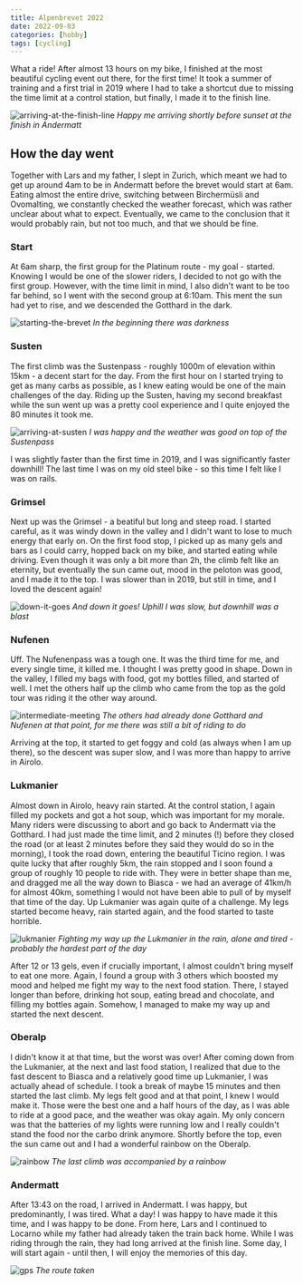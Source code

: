 ```yaml
---
title: Alpenbrevet 2022
date: 2022-09-03
categories: [hobby]
tags: [cycling]
---
```


What a ride!
After almost 13 hours on my bike, I finished at the most beautiful cycling event out there, for the first time!
It took a summer of training and a first trial in 2019 where I had to take a shortcut due to missing the time limit at a control station, but finally, I made it to the finish line.

![arriving-at-the-finish-line](/assets/img/alpenbrevet/finish.jpg)
_Happy me arriving shortly before sunset at the finish in Andermatt_

## How the day went
Together with Lars and my father, I slept in Zurich, which meant we had to get up around 4am to be in Andermatt before the brevet would start at 6am.
Eating almost the entire drive, switching between Birchermüsli and Ovomalting, we constantly checked the weather forecast, which was rather unclear about what to expect.
Eventually, we came to the conclusion that it would probably rain, but not too much, and that we should be fine.

### Start
At 6am sharp, the first group for the Platinum route - my goal - started.
Knowing I would be one of the slower riders, I decided to not go with the first group.
However, with the time limit in mind, I also didn't want to be too far behind, so I went with the second group at 6:10am.
This ment the sun had yet to rise, and we descended the Gotthard in the dark.

![starting-the-brevet](/assets/img/alpenbrevet/start.jpg)
_In the beginning there was darkness_

### Susten
The first climb was the Sustenpass - roughly 1000m of elevation within 15km - a decent start for the day.
From the first hour on I started trying to get as many carbs as possible, as I knew eating would be one of the main challenges of the day.
Riding up the Susten, having my second breakfast while the sun went up was a pretty cool experience and I quite enjoyed the 80 minutes it took me.

![arriving-at-susten](/assets/img/alpenbrevet/susten.jpg)
_I was happy and the weather was good on top of the Sustenpass_

I was slightly faster than the first time in 2019, and I was significantly faster downhill!
The last time I was on my old steel bike - so this time I felt like I was on rails.

### Grimsel
Next up was the Grimsel - a beatiful but long and steep road.
I started careful, as it was windy down in the valley and I didn't want to lose to much energy that early on.
On the first food stop, I picked up as many gels and bars as I could carry, hopped back on my bike, and started eating while driving.
Even though it was only a bit more than 2h, the climb felt like an eternity, but eventually the sun came out, mood in the peloton was good, and I made it to the top.
I was slower than in 2019, but still in time, and I loved the descent again!

![down-it-goes](/assets/img/alpenbrevet/grimsel.jpg)
_And down it goes! Uphill I was slow, but downhill was a blast_

### Nufenen
Uff. The Nufenenpass was a tough one.
It was the third time for me, and every single time, it killed me.
I thought I was pretty good in shape. Down in the valley, I filled my bags with food, got my bottles filled, and started of well.
I met the others half up the climb who came from the top as the gold tour was riding it the other way around.

![intermediate-meeting](/assets/img/alpenbrevet/nufenen.jpg)
_The others had already done Gotthard and Nufenen at that point, for me there was still a bit of riding to do_

Arriving at the top, it started to get foggy and cold (as always when I am up there), so the descent was super slow, and I was more than happy to arrive in Airolo.

### Lukmanier
Almost down in Airolo, heavy rain started.
At the control station, I again filled my pockets and got a hot soup, which was important for my morale.
Many riders were discussing to abort and go back to Andermatt via the Gotthard.
I had just made the time limit, and 2 minutes (!) before they closed the road (or at least 2 minutes before they said they would do so in the morning), I took the road down, entering the beautiful Ticino region.
I was quite lucky that after roughly 5km, the rain stopped and I soon found a group of roughly 10 people to ride with.
They were in better shape than me, and dragged me all the way down to Biasca - we had an average of 41km/h for almost 40km, something I would not have been able to pull of by myself that time of the day.
Up Lukmanier was again quite of a challenge. My legs started become heavy, rain started again, and the food started to taste horrible.

![lukmanier](/assets/img/alpenbrevet/lukmanier.jpg)
_Fighting my way up the Lukmanier in the rain, alone and tired - probably the hardest part of the day_

After 12 or 13 gels, even if crucially important, I almost couldn't bring myself to eat one more.
Again, I found a group with 3 others which boosted my mood and helped me fight my way to the next food station.
There, I stayed longer than before, drinking hot soup, eating bread and chocolate, and filling my bottles again.
Somehow, I managed to make my way up and started the next descent.

### Oberalp
I didn't know it at that time, but the worst was over!
After coming down from the Lukmanier, at the next and last food station, I realized that due to the fast descent to Biasca and a relatively good time up Lukmanier,
I was actually ahead of schedule.
I took a break of maybe 15 minutes and then started the last climb.
My legs felt good and at that point, I knew I would make it.
Those were the best one and a half hours of the day, as I was able to ride at a good pace, and the weather was okay again.
My only concern was that the batteries of my lights were running low and I really couldn't stand the food nor the carbo drink anymore.
Shortly before the top, even the sun came out and I had a wonderful rainbow on the Oberalp.

![rainbow](/assets/img/alpenbrevet/oberalp.jpg)
_The last climb was accompanied by a rainbow_

### Andermatt
After 13:43 on the road, I arrived in Andermatt.
I was happy, but predominantly, I was tired.
What a day! I was happy to have made it this time, and I was happy to be done.
From here, Lars and I continued to Locarno while my father had already taken the train back home.
While I was riding through the rain, they had long arrived at the finish line.
Some day, I will start again - until then, I will enjoy the memories of this day.

![gps](/assets/img/alpenbrevet/strava.jpg)
_The route taken_
